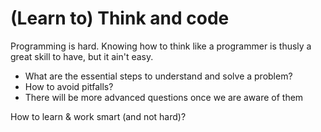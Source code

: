# (Learn to) Think and code
Programming is hard.
Knowing how to think like a programmer is thusly a great skill to have, but it ain't easy.
* What are the essential steps to understand and solve a problem?
* How to avoid pitfalls?  
* There will be more advanced questions once we are aware of them  
  
How to learn & work smart (and not hard)?
